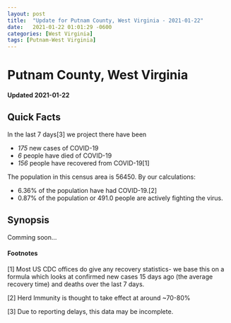 ```yaml
---
layout: post
title:  "Update for Putnam County, West Virginia - 2021-01-22"
date:   2021-01-22 01:01:29 -0600
categories: [West Virginia]
tags: [Putnam-West Virginia]
---
```


# Putnam County, West Virginia
#### Updated 2021-01-22

## Quick Facts

In the last 7 days[3] we project there have been
- *175* new cases of COVID-19
- *6* people have died of COVID-19
- *156* people have recovered from COVID-19[1]

The population in this census area is 56450. By our calculations:
- 6.36% of the population have had COVID-19.[2]
- 0.87% of the population or 491.0 people are actively fighting the virus.

## Synopsis

Comming soon...


#### Footnotes

[1] Most US CDC offices do give any recovery statistics- we base this on a formula which looks at confirmed new cases
15 days ago (the average recovery time) and deaths over the last 7 days.

[2] Herd Immunity is thought to take effect at around ~70-80%

[3] Due to reporting delays, this data may be incomplete.
 
    